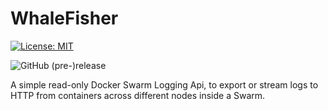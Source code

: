 # WhaleFisher

[![License: MIT](https://img.shields.io/badge/License-MIT-yellow.svg)](./LICENSE)

![GitHub (pre-)release](https://img.shields.io/github/release/qubyte/rubidium/all.svg)

A simple read-only Docker Swarm Logging Api, to export or stream logs to HTTP from containers across different nodes inside a Swarm.